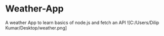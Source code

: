 # Weather-App
A weather App to learn basics of node.js and fetch an API
![C:/Users/Dilip Kumar/Desktop/weather.png]

